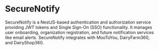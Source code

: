 # SecureNotify
SecureNotify is a NestJS-based authentication and authorization service providing JWT tokens and Single Sign-On (SSO) functionality. It manages user onboarding, organization registration, and future notification services like email alerts. SecureNotify integrates with MooToYou, DairyFarm360, and DairyShop360.
